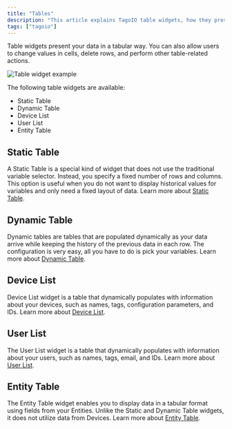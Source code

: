 ```yaml
---
title: "Tables"
description: "This article explains TagoIO table widgets, how they present data in tabular form, and lists the available table widget types with a short description for the Static Table."
tags: ["tagoio"]
---
```

Table widgets present your data in a tabular way. You can also allow users to change values in cells, delete rows, and perform other table-related actions.

![Table widget example](/docs_imagem/tagoio/tables-2.png)

The following table widgets are available:
- Static Table
- Dynamic Table
- Device List
- User List
- Entity Table

## Static Table

A Static Table is a special kind of widget that does not use the traditional variable selector. Instead, you specify a fixed number of rows and columns. This option is useful when you do not want to display historical values for variables and only need a fixed layout of data. Learn more about [Static Table](/docs/tagoio/widgets/tables/static-table-widget.md).

## Dynamic Table

Dynamic tables are tables that are populated dynamically as your data arrive while keeping the history of the previous data in each row. The configuration is very easy, all you have to do is pick your variables. Learn more about [Dynamic Table](/docs/tagoio/widgets/tables/dynamic-table-widget.md).

## Device List

Device List widget is a table that dynamically populates with information about your devices, such as names, tags, configuration parameters, and IDs. Learn more about [Device List](/docs/tagoio/widgets/tables/device-list-widget.md).

## User List

The User List widget is a table that dynamically populates with information about your users, such as names, tags, email, and IDs. Learn more about [User List](/docs/tagoio/widgets/tables/user-list-widget.md).

## Entity Table

The Entity Table widget enables you to display data in a tabular format using fields from your Entities. Unlike the Static and Dynamic Table widgets, it does not utilize data from Devices. Learn more about [Entity Table](/docs/tagoio/widgets/tables/entity-table-widget.md).
